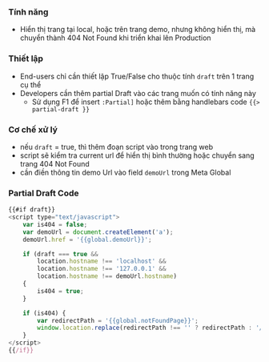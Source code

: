 

### Tính năng
- Hiển thị trang tại local, hoặc trên trang demo, nhưng không hiển thị, mà chuyển thành 404 Not Found khi triển khai lên Production

### Thiết lập
- End-users chỉ cần thiết lập True/False cho thuộc tính `draft` trên 1 trang cụ thể
- Developers cần thêm partial Draft vào các trang muốn có tính năng này
   - Sử dụng F1 để insert `:Partial]` hoặc thêm bằng handlebars code `{{> partial-draft }}`
### Cơ chế xử lý
- nếu `draft` = true, thì thêm đoạn script vào trong trang web
- script sẽ kiểm tra current url để hiển thị bình thường hoặc chuyển sang trang 404 Not Found
- cần điền thông tin demo Url vào field `demoUrl` trong Meta Global

### Partial Draft Code

```javascript
{{#if draft}}
<script type="text/javascript">
    var is404 = false;
    var demoUrl = document.createElement('a');
    demoUrl.href = '{{global.demoUrl}}';

    if (draft === true && 
        location.hostname !== 'localhost' && 
        location.hostname !== '127.0.0.1' && 
        location.hostname !== demoUrl.hostname) 
    {
        is404 = true;
    }

    if (is404) {
        var redirectPath = '{{global.notFoundPage}}';
        window.location.replace(redirectPath !== '' ? redirectPath : '/404');
    }
</script>
{{/if}}
``` 
